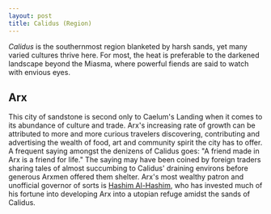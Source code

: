 ```yaml
---
layout: post
title: Calidus (Region)
---
```


*Calidus* is the southernmost region blanketed by harsh sands, yet many varied cultures thrive here. For most, the heat is preferable to the darkened landscape beyond the Miasma, where powerful fiends are said to watch with envious eyes.

## Arx

This city of sandstone is second only to Caelum's Landing when it comes to its abundance of culture and trade. Arx's increasing rate of growth can be attributed to more and more curious travelers discovering, contributing and advertising the wealth of food, art and community spirit the city has to offer. A frequent saying amongst the denizens of Calidus goes: "A friend made in Arx is a friend for life." The saying may have been coined by foreign traders sharing tales of almost succumbing to Calidus' draining environs before generous Arxmen offered them shelter. Arx's most wealthy patron and unofficial governor of sorts is [Hashim Al-Hashim](), who has invested much of his fortune into developing Arx into a utopian refuge amidst the sands of Calidus.
